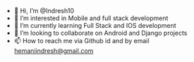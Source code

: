- 👋 Hi, I’m @Indresh10
- 👀 I’m interested in Mobile and full stack development 
- 🌱 I’m currently learning Full Stack and IOS development 
- 💞️ I’m looking to collaborate on Android and Django projects
- 📫 How to reach me via Github id and by email hemaniindresh@gmail.com
<!---
Indresh10/Indresh10 is a ✨ special ✨ repository because its `README.md` (this file) appears on your GitHub profile.
You can click the Preview link to take a look at your changes.
--->
